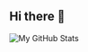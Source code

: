 ## Hi there 👋
![My GitHub Stats](https://github-readme-stats.vercel.app/api?username=benjo121ben&show_icons=true&hide=prs&rank_icon=github&custom_title=NadiaMit's%20GitHub%20Stats&theme=midnight-purple&include_all_commits=false)
<!--
**benjo121ben/benjo121ben** is a ✨ _special_ ✨ repository because its `README.md` (this file) appears on your GitHub profile.

Here are some ideas to get you started:

- 🔭 I’m currently working on ...
- 🌱 I’m currently learning ...
- 👯 I’m looking to collaborate on ...
- 🤔 I’m looking for help with ...
- 💬 Ask me about ...
- 📫 How to reach me: ...
- 😄 Pronouns: ...
- ⚡ Fun fact: ...
-->
